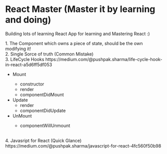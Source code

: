 # React Master (Master it by learning and doing)
Building lots of learning React App for learning and Mastering React :)

</hr>
1. The Component which owns a piece of state, should be the own modifying it!
</br>
2. Single Sorce of truth (Common Mistake)
</br>
3. LifeCycle Hooks
https://medium.com/@pushpak.sharma/life-cycle-hook-in-react-a5d6ff5df053
<ul>
  <li>Mount</li>
  	<ul>
      <li>constructor</li>
      <li>render</li>
      <li>componentDidMount</li>
    </ul>
  <li>Update
    <ul>
      <li>render</li>
      <li>componentDidUpdate</li>
    </ul>
  </li>
  <li>UnMount</li>
  	<ul>
      <li>componentWillUnmount</li>
    </ul>
</ul>
</br>
4. Javasript for React (Quick Glance)
https://medium.com/@pushpak.sharma/javascript-for-react-4fc560f50b98
